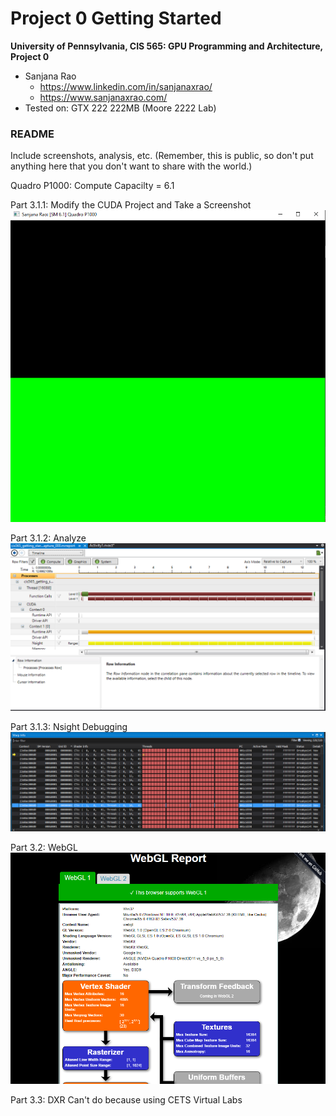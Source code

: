 Project 0 Getting Started
====================

**University of Pennsylvania, CIS 565: GPU Programming and Architecture, Project 0**

* Sanjana Rao
  * https://www.linkedin.com/in/sanjanaxrao/
  * https://www.sanjanaxrao.com/
* Tested on: GTX 222 222MB (Moore 2222 Lab)

### README

Include screenshots, analysis, etc. (Remember, this is public, so don't put
anything here that you don't want to share with the world.)

Quadro P1000: Compute Capacilty = 6.1

Part 3.1.1: Modify the CUDA Project and Take a Screenshot
![](images/scrnshot1.PNG)

Part 3.1.2: Analyze
![](images/scrnshot3.PNG)

Part 3.1.3: Nsight Debugging
![](images/scrnshot4.PNG)

Part 3.2: WebGL
![](images/scrnshot2.PNG)

Part 3.3: DXR
Can't do because using CETS Virtual Labs
